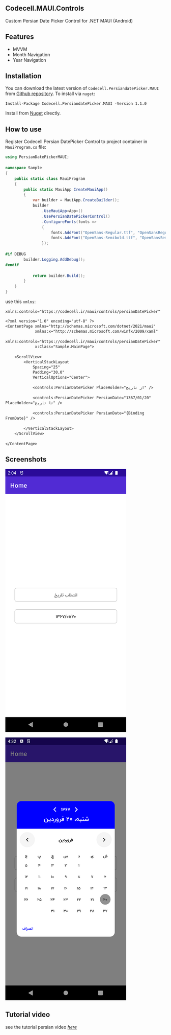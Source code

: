 ## Codecell.MAUI.Controls
Custom Persian Date Picker Control for .NET MAUI (Android)

## Features

- MVVM
- Month Navigation
- Year Navigation

## Installation
You can download the latest version of `Codecell.PersiandatePicker.MAUI` from [Github repository](https://github.com/codecellir/Codecell.MAUI.Controls).
To install via `nuget`:
```
Install-Package Codecell.PersiandatePicker.MAUI -Version 1.1.0
```
Install from [Nuget](https://www.nuget.org/packages/Codecell.PersiandatePicker.MAUI) directly.

## How to use
Register Codecell Persian DatePicker Control to project container in `MauiProgram.cs` file:
``` C#
using PersianDatePickerMAUI;

namespace Sample
{
    public static class MauiProgram
    {
        public static MauiApp CreateMauiApp()
        {
            var builder = MauiApp.CreateBuilder();
            builder
                .UseMauiApp<App>()
                .UsePersianDatePickerControl()
                .ConfigureFonts(fonts =>
                {
                    fonts.AddFont("OpenSans-Regular.ttf", "OpenSansRegular");
                    fonts.AddFont("OpenSans-Semibold.ttf", "OpenSansSemibold");
                });

#if DEBUG
		builder.Logging.AddDebug();
#endif

            return builder.Build();
        }
    }
}
```

use this `xmlns`:
```
xmlns:controls="https://codecell.ir/maui/controls/persianDatePicker"
```
``` XAML
<?xml version="1.0" encoding="utf-8" ?>
<ContentPage xmlns="http://schemas.microsoft.com/dotnet/2021/maui"
             xmlns:x="http://schemas.microsoft.com/winfx/2009/xaml"
             xmlns:controls="https://codecell.ir/maui/controls/persianDatePicker"
             x:Class="Sample.MainPage">

    <ScrollView>
        <VerticalStackLayout
            Spacing="25"
            Padding="30,0"
            VerticalOptions="Center">

            <controls:PersianDatePicker PlaceHolder="از تاریخ" /> 

            <controls:PersianDatePicker PersianDate="1367/01/20" PlaceHolder="تا تاریخ" />

            <controls:PersianDatePicker PersianDate="{Binding FromDate}" />

        </VerticalStackLayout>
    </ScrollView>

</ContentPage>

```


## Screenshots

![App Screenshot](https://github.com/codecellir/Codecell.MAUI.Controls/blob/master/screenshots/screen_1.png?raw=true)

![App Screenshot](https://github.com/codecellir/Codecell.MAUI.Controls/blob/master/screenshots/screen_year_navigate_2.png)


## Tutorial video
see the tutorial persian video *[here](https://codecell.ir/course/d85e)* 